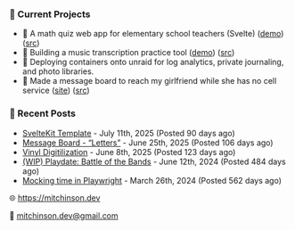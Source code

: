 ### 📌 Current Projects
- 📝 A math quiz web app for elementary school teachers (Svelte) ([demo](https://quiz-staging.mitchinson.dev/)) ([src](https://github.com/bmitchinson/budget-entry))
- 🎵 Building a music transcription practice tool ([demo](https://practice.mitchinson.dev/)) ([src](https://github.com/bmitchinson/practice))
- 🐳 Deploying containers onto unraid for log analytics, private journaling, and photo libraries.
- 💌 Made a message board to reach my girlfriend while she has no cell service ([site](https://letters.mitchinson.dev/)) ([src](https://github.com/bmitchinson/letters))

### 📝 Recent Posts

- [SvelteKit Template](https://blog.mitchinson.dev/sveltekit-template) - July 11th, 2025 (Posted 90 days ago)
- [Message Board - “Letters”](https://blog.mitchinson.dev/letters) - June 25th, 2025 (Posted 106 days ago)
- [Vinyl Digitilization](https://blog.mitchinson.dev/vinyl) - June 8th, 2025 (Posted 123 days ago)
- [(WIP) Playdate: Battle of the Bands](https://blog.mitchinson.dev/playdate-dev-one) - June 12th, 2024 (Posted 484 days ago)
- [Mocking time in Playwright](https://blog.mitchinson.dev/playwright-mock-time) - March 26th, 2024 (Posted 562 days ago)

🌐 https://mitchinson.dev

💌 mitchinson.dev@gmail.com
